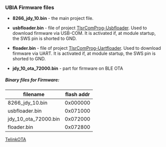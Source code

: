 ### UBIA Firmware files

* **8266_jdy_10.bin** - the main project file.

* **usbfloader.bin** - file of project [TlsrComProg-Usbfloader](https://github.com/pvvx/TlsrComProg/tree/master/Usbfloader).
Used to download firmware via USB-COM.
It is activated if, at module startup, the SWS pin is shorted to GND.

* **floader.bin** - file of project [TlsrComProg-Uartfloader](https://github.com/pvvx/TlsrComProg/tree/master/Uartfloader).
Used to download firmware via UART.
It is activated if, at module startup, the SWS pin is shorted to GND.


* **jdy_10_ota_72000.bin** - part for firmware on BLE OTA

##### Binary files for Firmware:

| filename  | flash addr  |
| ------------ | ------------ |
| 8266_jdy_10.bin  |  0x000000 |
| usbfloader.bin  | 0x071000  |
| jdy_10_ota_72000.bin  | 0x072000  |
| floader.bin  | 0x072800  |


[TelinkOTA](https://pvvx.github.io/UBIA/TelinkOTA.html)

